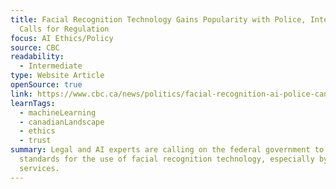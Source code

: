 ```yaml
---
title: Facial Recognition Technology Gains Popularity with Police, Intensifying
  Calls for Regulation
focus: AI Ethics/Policy
source: CBC
readability:
  - Intermediate
type: Website Article
openSource: true
link: https://www.cbc.ca/news/politics/facial-recognition-ai-police-canada-1.7251065
learnTags:
  - machineLearning
  - canadianLandscape
  - ethics
  - trust
summary: Legal and AI experts are calling on the federal government to set
  standards for the use of facial recognition technology, especially by police
  services.
---
```

